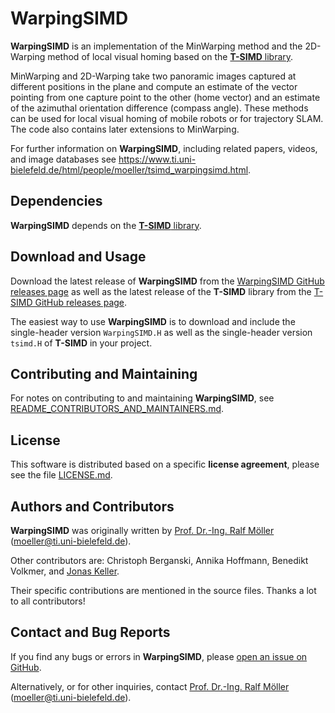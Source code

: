 # WarpingSIMD

**WarpingSIMD** is an implementation of the MinWarping method and the 2D-Warping method of local visual homing based on the [**T-SIMD** library](https://github.com/ti-uni-bielefeld/T-SIMD).

MinWarping and 2D-Warping take two panoramic images captured at different positions in the plane and compute an estimate of the vector pointing from one capture point to the other (home vector) and an estimate of the azimuthal orientation difference (compass angle). These methods can be used for local visual homing of mobile robots or for trajectory SLAM. The code also contains later extensions to MinWarping.

For further information on **WarpingSIMD**, including related papers, videos, and image databases see https://www.ti.uni-bielefeld.de/html/people/moeller/tsimd_warpingsimd.html.

## Dependencies

**WarpingSIMD** depends on the [**T-SIMD** library](https://github.com/ti-uni-bielefeld/T-SIMD).

## Download and Usage

Download the latest release of **WarpingSIMD** from the [WarpingSIMD GitHub releases page](https://github.com/ti-uni-bielefeld/WarpingSIMD/releases) as well as the latest release of the **T-SIMD** library from the [T-SIMD GitHub releases page](https://github.com/ti-uni-bielefeld/T-SIMD/releases).

The easiest way to use **WarpingSIMD** is to download and include the single-header version `WarpingSIMD.H` as well as the single-header version `tsimd.H` of **T-SIMD** in your project.

## Contributing and Maintaining

For notes on contributing to and maintaining **WarpingSIMD**, see [README_CONTRIBUTORS_AND_MAINTAINERS.md](README_CONTRIBUTORS_AND_MAINTAINERS.md).

## License

This software is distributed based on a specific **license agreement**, please see the file [LICENSE.md](LICENSE.md).

## Authors and Contributors

**WarpingSIMD** was originally written by [Prof. Dr.-Ing. Ralf Möller](http://www.ti.uni-bielefeld.de/html/people/moeller/) (moeller@ti.uni-bielefeld.de).

Other contributors are: Christoph Berganski, Annika Hoffmann, Benedikt Volkmer, and [Jonas Keller](https://github.com/jonicho).

Their specific contributions are mentioned in the source files. Thanks a lot to all contributors!

## Contact and Bug Reports

If you find any bugs or errors in **WarpingSIMD**, please [open an issue on GitHub](https://github.com/ti-uni-bielefeld/WarpingSIMD/issues).

Alternatively, or for other inquiries, contact [Prof. Dr.-Ing. Ralf Möller](http://www.ti.uni-bielefeld.de/html/people/moeller/) (moeller@ti.uni-bielefeld.de).
